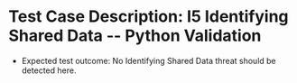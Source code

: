 # Test Case Description: I5 Identifying Shared Data -- Python Validation
- Expected test outcome: No Identifying Shared Data threat should be detected here.